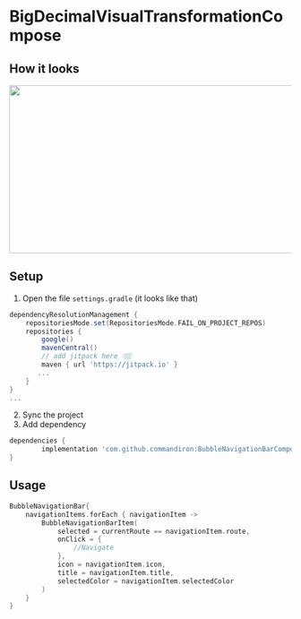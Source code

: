 # BigDecimalVisualTransformationCompose

## How it looks

<img src="https://user-images.githubusercontent.com/50905347/181236647-600e6825-a221-4bd3-8834-97ee90a7b2ec.png" width="589" height="300">

## Setup
1. Open the file `settings.gradle` (it looks like that)
```groovy
dependencyResolutionManagement {
    repositoriesMode.set(RepositoriesMode.FAIL_ON_PROJECT_REPOS)
    repositories {
        google()
        mavenCentral()
        // add jitpack here 👇🏽
        maven { url 'https://jitpack.io' }
       ...
    }
} 
...
```
2. Sync the project
3. Add dependency
```groovy
dependencies {
        implementation 'com.github.commandiron:BubbleNavigationBarCompose:1.0.2'
}
```

## Usage
```kotlin  
BubbleNavigationBar{
    navigationItems.forEach { navigationItem ->
        BubbleNavigationBarItem(
            selected = currentRoute == navigationItem.route,
            onClick = {
                //Navigate
            },
            icon = navigationItem.icon,
            title = navigationItem.title,
            selectedColor = navigationItem.selectedColor
        )
    }
}
```
